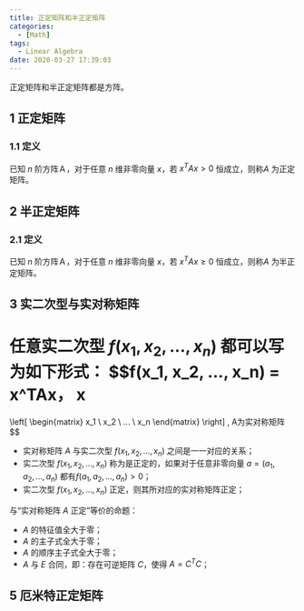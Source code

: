 ```yaml
---
title: 正定矩阵和半正定矩阵
categories:
  - [Math]
tags:
  - Linear Algebra
date: 2020-03-27 17:39:03
---
```


<!--more-->
正定矩阵和半正定矩阵都是方阵。
## 1 正定矩阵
### 1.1 定义
已知 $n$ 阶方阵Ａ，对于任意 $n$ 维非零向量 $x$，若 $x^TAx > 0$ 恒成立，则称$A$ 为正定矩阵。

## 2 半正定矩阵
### 2.1 定义
已知 $n$ 阶方阵Ａ，对于任意 $n$ 维非零向量 $x$，若 $x^TAx \geq 0$ 恒成立，则称$A$ 为半正定矩阵。

## 3 实二次型与实对称矩阵
任意实二次型 $f(x_1, x_2, ..., x_n)$ 都可以写为如下形式：
$$f(x_1, x_2, ..., x_n) = x^TAx，
x
=
\left[
\begin{matrix}
  x_1 \\
  x_2 \\
  ... \\
  x_n
\end{matrix}
\right]
, A为实对称矩阵
$$
- 实对称矩阵 $A$ 与实二次型 $f(x_1, x_2, ..., x_n)$ 之间是一一对应的关系；
- 实二次型 $f(x_1, x_2, ..., x_n)$ 称为是正定的，如果对于任意非零向量 $a = (a_1, a_2, ..., a_n)$ 都有$f(a_1, a_2, ..., a_n) > 0$；
- 实二次型 $f(x_1, x_2, ..., x_n)$ 正定，则其所对应的实对称矩阵正定；

与“实对称矩阵 $A$ 正定”等价的命题：
- $A$ 的特征值全大于零；
- $A$ 的主子式全大于零；
- $A$ 的顺序主子式全大于零；
- $A$ 与 $E$ 合同，即：存在可逆矩阵 $C$，使得 $A=C^TC$；

## 5 厄米特正定矩阵